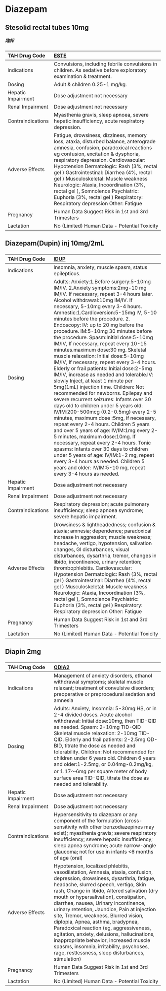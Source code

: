 # Diazepam

## Stesolid rectal tubes 10mg

##### 臨採

| TAH Drug Code      | [ESTE](https://www.tahsda.org.tw/drugs/hissearch.php?drug_code=ESTE)                                                                                                                                                                                                                                                                                                                                                                                                                                   |
|:-------------------|:-------------------------------------------------------------------------------------------------------------------------------------------------------------------------------------------------------------------------------------------------------------------------------------------------------------------------------------------------------------------------------------------------------------------------------------------------------------------------------------------------------|
| Indications        | Convulsions, including febrile convulsions in children. As sedative before exploratory examination & treatment.                                                                                                                                                                                                                                                                                                                                                                                        |
| Dosing             | Adult & children 0.25-1 mg/kg.                                                                                                                                                                                                                                                                                                                                                                                                                                                                         |
| Hepatic Impairment | Dose adjustment not necessary                                                                                                                                                                                                                                                                                                                                                                                                                                                                          |
| Renal Impairment   | Dose adjustment not necessary                                                                                                                                                                                                                                                                                                                                                                                                                                                                          |
| Contraindications  | Myasthenia gravis, sleep apnoea, severe hepatic insufficiency, acute respiratory depression.                                                                                                                                                                                                                                                                                                                                                                                                           |
| Adverse Effects    | Fatigue, drowsiness, dizziness, memory loss, ataxia, disturbed balance, anterograde amnesia, confusion, paradoxical reactions eg confusion, excitation & dysphoria, respiratory depression. Cardiovascular: Hypotension Dermatologic: Rash (3%, rectal gel ) Gastrointestinal: Diarrhea (4%, rectal gel ) Musculoskeletal: Muscle weakness Neurologic: Ataxia, Incoordination (3%, rectal gel ), Somnolence Psychiatric: Euphoria (3%, rectal gel ) Respiratory: Respiratory depression Other: Fatigue |
| Pregnancy          | Human Data Suggest Risk in 1st and 3rd Trimesters                                                                                                                                                                                                                                                                                                                                                                                                                                                      |
| Lactation          | No (Limited) Human Data - Potential Toxicity                                                                                                                                                                                                                                                                                                                                                                                                                                                           |

## Diazepam(Dupin) inj 10mg/2mL

##### 

| TAH Drug Code      | [IDUP](https://www.tahsda.org.tw/drugs/hissearch.php?drug_code=IDUP)                                                                                                                                                                                                                                                                                                                                                                                                                                                                                                                                                                                                                                                                                                                                                                                                                                                                                                                                                                                                                                                                                                                                                                                                                                      |
|:-------------------|:----------------------------------------------------------------------------------------------------------------------------------------------------------------------------------------------------------------------------------------------------------------------------------------------------------------------------------------------------------------------------------------------------------------------------------------------------------------------------------------------------------------------------------------------------------------------------------------------------------------------------------------------------------------------------------------------------------------------------------------------------------------------------------------------------------------------------------------------------------------------------------------------------------------------------------------------------------------------------------------------------------------------------------------------------------------------------------------------------------------------------------------------------------------------------------------------------------------------------------------------------------------------------------------------------------|
| Indications        | Insomnia, anxiety, muscle spasm, status epilepticus.                                                                                                                                                                                                                                                                                                                                                                                                                                                                                                                                                                                                                                                                                                                                                                                                                                                                                                                                                                                                                                                                                                                                                                                                                                                      |
| Dosing             | Adults: Anxiety:1.Before surgery:5-10mg IM/IV. 2.Anxiety symptoms:2mg-10 mg IM/IV. If necessary, repeat 3-4 hours later. Alcohol withdrawal:10mg IM/IV. If necessary, 5-10mg every 3-4 hours. Amnestic:1.Cardioversion:5-15mg IV, 5-10 minutes before the procedure. 2. Endoscopy: IV: up to 20 mg before the procedure. IM:5-10mg 30 minutes before the procedure. Spasm:Initial dose:5-10mg IM/IV, If necessary, repeat every 10-15 minutes.maximum dose:30 mg. Skeletal muscle relaxation: Initial dose:5-10mg IM/IV, If necessary, repeat every 3-4 hours. Elderly or frail patients: Initial dose:2-5mg IM/IV, increase as needed and tolerable.IV: slowly Inject, at least 1 minute per 5mg(1mL) injection time. Children: Not recommended for newborns. Epilepsy and severe recurrent seizures: Infants over 30 days old to children under 5 years old: IV/IM:200-500mcg (0.2-0.5mg) every 2-5 minutes, maximum dose :5mg, if necessary, repeat every 2-4 hours. Children 5 years and over 5 years of age: IV/IM:1mg every 2-5 minutes, maximum dose:10mg. If necessary, repeat every 2-4 hours. Tonic spasms: Infants over 30 days to children under 5 years of age: IV/IM:1-2 mg, repeat every 3-4 hours as needed. Children 5 years and older: IV/IM:5-10 mg, repeat every 3-4 hours as needed. |
| Hepatic Impairment | Dose adjustment not necessary                                                                                                                                                                                                                                                                                                                                                                                                                                                                                                                                                                                                                                                                                                                                                                                                                                                                                                                                                                                                                                                                                                                                                                                                                                                                             |
| Renal Impairment   | Dose adjustment not necessary                                                                                                                                                                                                                                                                                                                                                                                                                                                                                                                                                                                                                                                                                                                                                                                                                                                                                                                                                                                                                                                                                                                                                                                                                                                                             |
| Contraindications  | Respiratory depression; acute pulmonary insufficiency; sleep apnoea syndrome; severe hepatic impairment.                                                                                                                                                                                                                                                                                                                                                                                                                                                                                                                                                                                                                                                                                                                                                                                                                                                                                                                                                                                                                                                                                                                                                                                                  |
| Adverse Effects    | Drowsiness & lightheadedness; confusion & ataxia; amnesia; dependence; paradoxical increase in aggression; muscle weakness; headache, vertigo, hypotension, salivation changes, GI disturbances, visual disturbances, dysarthria, tremor, changes in libido, incontinence, urinary retention; thrombophlebitis. Cardiovascular: Hypotension Dermatologic: Rash (3%, rectal gel ) Gastrointestinal: Diarrhea (4%, rectal gel ) Musculoskeletal: Muscle weakness Neurologic: Ataxia, Incoordination (3%, rectal gel ), Somnolence Psychiatric: Euphoria (3%, rectal gel ) Respiratory: Respiratory depression Other: Fatigue                                                                                                                                                                                                                                                                                                                                                                                                                                                                                                                                                                                                                                                                                |
| Pregnancy          | Human Data Suggest Risk in 1st and 3rd Trimesters                                                                                                                                                                                                                                                                                                                                                                                                                                                                                                                                                                                                                                                                                                                                                                                                                                                                                                                                                                                                                                                                                                                                                                                                                                                         |
| Lactation          | No (Limited) Human Data - Potential Toxicity                                                                                                                                                                                                                                                                                                                                                                                                                                                                                                                                                                                                                                                                                                                                                                                                                                                                                                                                                                                                                                                                                                                                                                                                                                                              |

## Diapin 2mg

##### 

| TAH Drug Code      | [ODIA2](https://www.tahsda.org.tw/drugs/hissearch.php?drug_code=ODIA2)                                                                                                                                                                                                                                                                                                                                                                                                                                                                                                                                                                                           |
|:-------------------|:-----------------------------------------------------------------------------------------------------------------------------------------------------------------------------------------------------------------------------------------------------------------------------------------------------------------------------------------------------------------------------------------------------------------------------------------------------------------------------------------------------------------------------------------------------------------------------------------------------------------------------------------------------------------|
| Indications        | Management of anxiety disorders, ethanol withdrawal symptoms; skeletal muscle relaxant; treatment of convulsive disorders; preoperative or preprocedural sedation and amnesia                                                                                                                                                                                                                                                                                                                                                                                                                                                                                    |
| Dosing             | Adults: Anxiety, Insomnia: 5-30mg HS, or in 2-4 divided doses. Acute alcohol withdrawal: Initial dose:10mg, then TID-QID as needed. Spasm: 2-10mg TID-QID Skeletal muscle relaxation: 2-10mg TID-QID. Elderly and frail patients: 2-2.5mg QD-BID, titrate the dose as needed and tolerability. Children: Not recommended for children under 6 years old. Children 6 years and older:1-2.5mg, or 0.04mg-0.2mg/kg, or 1.17～6mg per square meter of body surface area TID-QID, titrate the dose as needed and tolerability.                                                                                                                                        |
| Hepatic Impairment | Dose adjustment not necessary                                                                                                                                                                                                                                                                                                                                                                                                                                                                                                                                                                                                                                    |
| Renal Impairment   | Dose adjustment not necessary                                                                                                                                                                                                                                                                                                                                                                                                                                                                                                                                                                                                                                    |
| Contraindications  | Hypersensitivity to diazepam or any component of the formulation (cross-sensitivity with other benzodiazepines may exist); myasthenia gravis; severe respiratory insufficiency; severe hepatic insufficiency; sleep apnea syndrome; acute narrow-angle glaucoma; not for use in infants <6 months of age (oral)                                                                                                                                                                                                                                                                                                                                                  |
| Adverse Effects    | Hypotension, localized phlebitis, vasodilatation, Amnesia, ataxia, confusion, depression, drowsiness, dysarthria, fatigue, headache, slurred speech, vertigo, Skin rash, Change in libido, Altered salivation (dry mouth or hypersalivation), constipation, diarrhea, nausea, Urinary incontinence, urinary retention, Jaundice, Pain at injection site, Tremor, weakness, Blurred vision, diplopia, Apnea, asthma, bradypnea, Paradoxical reaction (eg, aggressiveness, agitation, anxiety, delusions, hallucinations, inappropriate behavior, increased muscle spasms, insomnia, irritability, psychoses, rage, restlessness, sleep disturbances, stimulation) |
| Pregnancy          | Human Data Suggest Risk in 1st and 3rd Trimesters                                                                                                                                                                                                                                                                                                                                                                                                                                                                                                                                                                                                                |
| Lactation          | No (Limited) Human Data - Potential Toxicity                                                                                                                                                                                                                                                                                                                                                                                                                                                                                                                                                                                                                     |

